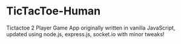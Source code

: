 TicTacToe-Human
===============

Tictactoe 2 Player Game App originally written in vanilla JavaScript, updated using node.js, express.js, socket.io with minor tweaks!

